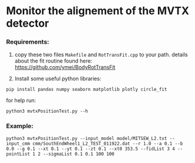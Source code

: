 # Monitor the alignement of the MVTX detector

### Requirements:

1. copy these two files `Makefile` and `RotTransFit.cpp` to your path.
details about the fit routine found here: https://github.com/ymei/BodyRotTransFit

2. Install some useful python libraries:

```
pip install pandas numpy seaborn matplotlib plotly circle_fit
```

for help run:
```
python3 mvtxPositionTest.py --h
```

### Example:

```
python3 mvtxPositionTest.py --input_model model/MITSEW_L2.txt --input_cmm cmm/SouthEndWheel1_L2_TEST_011922.dat --r 1.0 --a 0.1 --b 0.0 --g 0.1 --xt 0.1 --yt 0.1 --zt 0.1 --xt0 353.5 --fidList 3 4 --pointList 1 2 --sigmaList 0.1 0.1 100 100
```